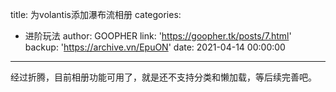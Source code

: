 title: 为volantis添加瀑布流相册
categories:
  - 进阶玩法
author: GOOPHER
link: 'https://goopher.tk/posts/7.html'
backup: 'https://archive.vn/EpuON'
date: 2021-04-14 00:00:00
---
经过折腾，目前相册功能可用了，就是还不支持分类和懒加载，等后续完善吧。
<!-- more -->